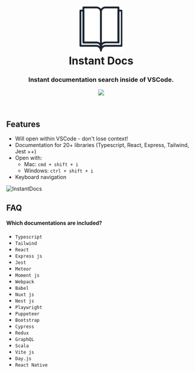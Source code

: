 <h1 align="center">
  <br>
  <a href="https://marketplace.visualstudio.com/items?itemName=alfredbirk.instant-docs">
    <img src="https://github.com/alfredbirk/instant-docs/raw/main/src/logo.png" alt="logo" width="120" />
  </a>
  <br>
  Instant Docs
  <br>
</h1>

<h3 align="center">Instant documentation search inside of VSCode.</h3>

<p align="center">
  <a href="https://marketplace.visualstudio.com/items?itemName=alfredbirk.instant-docs">
      <img src="https://img.shields.io/visual-studio-marketplace/v/alfredbirk.instant-docs?color=brightgreen&label=VS%20Marketplace" />
  </a>
</p>
<br>

## Features

-   Will open within VSCode - don't lose context!
-   Documentation for 20+ libraries (Typescript, React, Express, Tailwind, Jest ++)
-   Open with:
    -   Mac: `cmd + shift + i`
    -   Windows: `ctrl + shift + i`
-   Keyboard navigation


![InstantDocs](https://user-images.githubusercontent.com/11172530/236686102-0beef484-d642-4147-b995-2acb26cdf10e.gif)


## FAQ

#### Which documentations are included?
- `Typescript`
- `Tailwind`
- `React`
- `Express js`
- `Jest`
- `Meteor`
- `Moment js`
- `Webpack`
- `Babel`
- `Nuxt js`
- `Nest js`
- `Playwright`
- `Puppeteer`
- `Bootstrap`
- `Cypress`
- `Redux`
- `GraphQL`
- `Scala`
- `Vite js`
- `Day.js`
- `React Native`